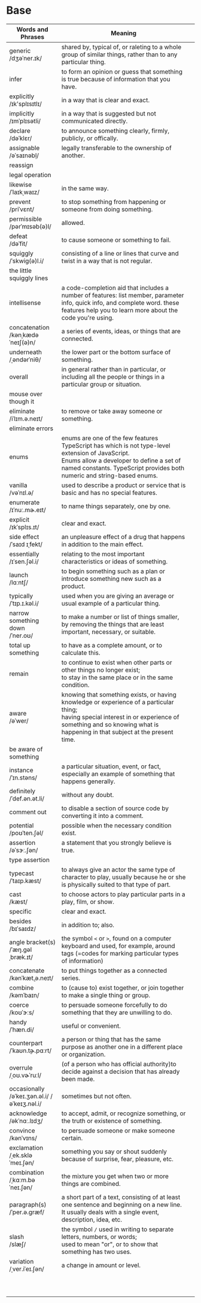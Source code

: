 # Base

| Words and Phrases | Meaning ||
| --- | --- | --- |
| generic<br/>/dʒəˈner.ɪk/ | shared by, typical of, or raleting to a whole group of similar things, rather than to any particular thing. ||
| infer | to form an opinion or guess that something is true because of information that you have. ||
| explicitly<br/>/ɪk'splɪsɪtlɪ/ | in a way that is clear and exact. ||
| implicitly<br/>/ɪmˈplɪsətli/ | in a way that is suggested but not communicated directly. ||
| declare<br/>/dəˈklɛr/ | to announce something clearly, firmly, publicly, or offically. ||
| assignable<br/>/ǝˈsaɪnǝbḷ/ | legally transferable to the ownership of another. ||
| reassign |  ||
| legal operation |  ||
| likewise<br/>/ˈlaɪkˌwaɪz/ | in the same way. ||
| prevent<br/>/priˈvɛnt/ | to stop something from happening or someone from doing something. ||
| permissible<br/>/pərˈmɪsəb(ə)l/ | allowed. ||
| defeat<br/>/dəˈfit/ | to cause someone or something to fail. ||
| squiggly<br/>/ˈskwiɡ(ə)l.i/ | consisting of a line or lines that curve and twist in a way that is not regular. ||
| the little squiggly lines |  ||
| intellisense | a code-completion aid that includes a number of features: list member, parameter info, quick info, and complete word. these features help you to learn more about the code you're using. ||
| concatenation<br/>/kənˌkædəˈneɪʃ(ə)n/ | a series of events, ideas, or things that are connected. ||
| underneath<br/>/ˌəndərˈniθ/ | the lower part or the bottom surface of something. ||
| overall | in general rather than in particular, or including all the people or things in a particular group or situation. ||
| mouse over though it |  ||
| eliminate<br/>/iˈlɪm.ə.neɪt/ | to remove or take away someone or something. ||
| eliminate errors |  ||
| enums | enums are one of the few features TypeScript has which is not type-level extension of JavaScript.<br/>Enums allow a developer to define a set of named constants. TypeScript provides both numeric and string-based enums. ||
| vanilla<br/>/vəˈnɪl.ə/ | used to describe a product or service that is basic and has no special features. ||
| enumerate<br/>/ɪˈnuː.mɚ.eɪt/ | to name things separately, one by one. ||
| explicit<br/>/ɪkˈsplɪs.ɪt/ | clear and exact. ||
| side effect<br/>/ˈsaɪd ɪˌfekt/ | an unpleasure effect of a drug that happens in addition to the main effect. ||
| essentially<br/>/ɪˈsen.ʃəl.i/ | relating to the most important characteristics or ideas of something. ||
| launch<br/>/lɑːntʃ/ | to begin something such as a plan or introduce something new such as a product. ||
| typically<br/>/ˈtɪp.ɪ.kəl.i/ | used when you are giving an average or usual example of a particular thing. ||
| narrow something down<br/>/ˈner.oʊ/ | to make a number or list of things smaller, by removing the things that are least important, necessary, or suitable. ||
| total up something | to have as a complete amount, or to calculate this. ||
| remain | to continue to exist when other parts or other things no longer exist;<br/>to stay in the same place or in the same condition. ||
| aware<br/>/əˈwer/ | knowing that something exists, or having knowledge or experience of a particular thing;<br/>having special interest in or experience of something and so knowing what is happening in that subject at the present time. ||
| be aware of something |  ||
| instance<br/>/ˈɪn.stəns/ | a particular situation, event, or fact, especially an example of something that happens generally. ||
| definitely<br/>/ˈdef.ən.ət.li/ | without any doubt. ||
| comment out | to disable a section of source code by converting it into a comment. ||
| potential<br/>/poʊˈten.ʃəl/ | possible when the necessary condition exist. ||
| assertion<br/>/əˈsɝː.ʃən/ | a statement that you strongly believe is true. ||
| type assertion |  ||
| typecast<br/>/ˈtaɪp.kæst/ | to always give an actor the same type of character to play, usually because he or she is physically suited to that type of part. ||
| cast<br/>/kæst/ | to choose actors to play particular parts in a play, film, or show. ||
| specific | clear and exact. ||
| besides<br/>/bɪˈsaɪdz/ | in addition to; also. ||
| angle bracket(s)<br/>/ˈæŋ.ɡəl ˌbræk.ɪt/ | the symbol `<` or `>`, found on a computer keyboard and used, for example, around tags (=codes for marking particular types of information) ||
| concatenate<br/>/kənˈkæt̬.ə.neɪt/ | to put things together as a connected series. ||
| combine<br/>/kəmˈbaɪn/ | to (cause to) exist together, or join together to make a single thing or group. ||
| coerce<br/>/koʊˈɝːs/ | to persuade someone forcefully to do something that they are unwilling to do. ||
| handy<br/>/ˈhæn.di/ | useful or convenient. ||
| counterpart<br/>/ˈkaʊn.t̬ɚ.pɑːrt/ | a person or thing that has the same purpose as another one in a different place or organization. ||
| overrule<br/>/ˌoʊ.vɚˈruːl/ | (of a person who has official authority)to decide against a decision that has already been made. ||
| occasionally<br/>/əˈkeɪ.ʒən.əl.i/ /əˈkeɪʒ.nəl.i/ | sometimes but not often. ||
| acknowledge<br/>/əkˈnɑː.lɪdʒ/ | to accept, admit, or recognize something, or the truth or existence of something. ||
| convince<br/>/kənˈvɪns/ | to persuade someone or make someone certain. ||
| exclamation<br/>/ˌek.skləˈmeɪ.ʃən/ | something you say or shout suddenly because of surprise, fear, pleasure, etc. ||
| combination<br/>/ˌkɑːm.bəˈneɪ.ʃən/ | the mixture you get when two or more things are combined. ||
| paragraph(s)<br/>/ˈper.ə.ɡræf/ | a short part of a text, consisting of at least one sentence and beginning on a new line. It usually deals with a single event, description, idea, etc. ||
| slash<br/>/slæʃ/ | the symbol `/` used in writing to separate letters, numbers, or words;<br/>used to mean "or", or to show that something has two uses. ||
| variation<br/>/ˌver.iˈeɪ.ʃən/ | a change in amount or level. ||
|  |  ||
|  |  ||
|  |  ||
|  |  ||
|  |  ||
|  |  ||
|  |  ||
|  |  ||
|  |  ||
|  |  ||
